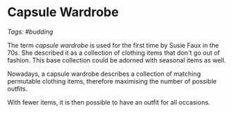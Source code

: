 # Capsule Wardrobe

_Tags: #budding_

The term *capsule wardrobe* is used for the first time by Susie Faux in the 70s. She described it as a collection of clothing items that don't go out of fashion. This base collection could be adorned with seasonal items as well.

Nowadays, a capsule wardrobe describes a collection of matching permutable clothing items, therefore maximising the number of possible outfits.

With fewer items, it is then possible to have an outfit for all occasions.